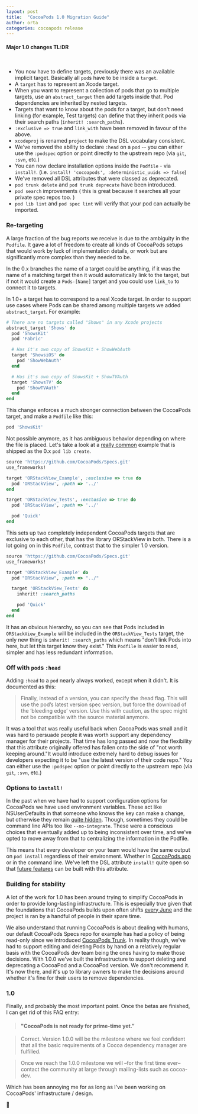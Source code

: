 ```yaml
---
layout: post
title:  "CocoaPods 1.0 Migration Guide"
author: orta
categories: cocoapods release
---
```


#### Major 1.0 changes TL:DR
​

- You now have to define targets, previously there was an available implicit target. Basically all `pod`s have to be inside a `target`.
- A `target` has to represent an Xcode target.
- When you want to represent a collection of pods that go to multiple targets, use an `abstract_target` then add targets inside that. Pod dependencies are inherited by nested targets.
- Targets that want to know about the pods for a target, but don't need linking (for example, Test targets) can define that they inherit pods via their search paths (`inherit! :search_paths`).
- `:exclusive => true` and `link_with` have been removed in favour of the above.
- `xcodeproj` is renamed `project` to make the DSL vocabulary consistent.
- We've removed the ability to declare `:head` on a `pod` -- you can either use the `:podspec` option or point directly to the upstream repo (via `git`, `:svn`, etc.)
- You can now declare installation options inside the `Podfile` - via `install!`. (i.e. `install! 'cocoapods', :deterministic_uuids => false`)
- We've removed all DSL attributes that were classed as deprecated.
- `pod trunk delete` and `pod trunk deprecate` have been introduced.
- `pod search` improvements ( this is great because it searches all your private spec repos too. )
- `pod lib lint` and `pod spec lint` will verify that your pod can actually be imported.


<!-- more -->

### Re-targeting

A large fraction of the bug reports we receive is due to the ambiguity in the `Podfile`. It gave a lot of freedom to create all kinds of CocoaPods setups that would work by luck of implementation details, or work but are significantly more complex than they needed to be.

In the 0.x branches the name of a target could be anything, if it was the name of a matching target then it would automatically link to the target, but if not it would create a `Pods-[Name]` target and you could use `link_to` to connect it to targets.

In 1.0+ a target has to correspond to a real Xcode target. In order to support use cases where Pods can be shared among multiple targets we added `abstract_target`. For example:

``` ruby
# There are no targets called "Shows" in any Xcode projects
abstract_target 'Shows' do
  pod 'ShowsKit'
  pod 'Fabric'

  # Has it's own copy of ShowsKit + ShowWebAuth
  target 'ShowsiOS' do
    pod 'ShowWebAuth'
  end

  # Has it's own copy of ShowsKit + ShowTVAuth
  target 'ShowsTV' do
    pod 'ShowTVAuth'
  end
end
```

This change enforces a much stronger connection between the CocoaPods target, and make a `Podfile` like this:

``` ruby
pod 'ShowsKit'
```

Not possible anymore, as it has ambiguous behavior depending on where the file is placed.  Let's take a look at a [really common](https://github.com/CocoaPods/pod-template/pull/144) example that is shipped as the 0.x `pod lib create`.

``` ruby
source 'https://github.com/CocoaPods/Specs.git'
use_frameworks!

target 'ORStackView_Example', :exclusive => true do
  pod 'ORStackView', :path => '../'
end

target 'ORStackView_Tests', :exclusive => true do
  pod 'ORStackView', :path => '../'

  pod 'Quick'
end
```

This sets up two completely independent CocoaPods targets that are exclusive to  each other, that has the library ORStackView in both. There is a lot going on in this `Podfile`, contrast that to the simpler 1.0 version.

``` ruby
source 'https://github.com/CocoaPods/Specs.git'
use_frameworks!

target 'ORStackView_Example' do
  pod "ORStackView", :path => "../"

  target 'ORStackView_Tests' do
    inherit! :search_paths

    pod 'Quick'
  end
end
```

It has an obvious hierarchy, so you can see that Pods included in `ORStackView_Example` will be included in the `ORStackView_Tests` target, the only new thing is `inherit! :search_paths` which means "don't link Pods into here, but let this target know they exist." This `Podfile` is easier to read, simpler and has less redundant information.

### Off with `pod`s `:head`

Adding `:head` to a `pod` nearly always worked, except when it didn't. It is documented as this:

> Finally, instead of a version, you can specify the :head flag. This will use the pod’s latest version spec version, but force the download of the ‘bleeding edge’ version. Use this with caution, as the spec might not be compatible with the source material anymore.

It was a tool that was really useful back when CocoaPods was small and it was hard to persuade people it was worth support any dependency manager for their projects. That time has long passed and now the flexibility that this attribute originally offered has fallen onto the side of "not worth keeping around."It would introduce extremely hard to debug issues for developers expecting it to be "use the latest version of their code repo." You can either use the `:podspec` option or point directly to the upstream repo (via `git`, `:svn`, etc.)


### Options to `install!`

In the past when we have had to support configuration options for CocoaPods we have used environment variables. These act like NSUserDefaults in that someone who knows the key can make a change, but otherwise they remain [quite hidden](https://github.com/ChatSecure/ChatSecure-iOS/commit/d766400c2d8e935ab49daf5ef5f9bf28c760e484). Though, sometimes they could be command line APIs too like `--no-integrate`. These were a conscious choices that eventually added up to being inconsistent over time, and we've opted to move away from that to centralizing the information in the Podfile.

This means that every developer on your team would have the same output on `pod install` regardless of their environment. Whether in [CocoaPods.app](https://cocoapods.org/app) or in the command line. We've left the DSL attribute `install!` quite open so that [future features](https://github.com/CocoaPods/CocoaPods/issues/2729) can be built with this attribute.

### Building for stability

A lot of the work for 1.0 has been around trying to simplify CocoaPods in  order to provide long-lasting infrastructure. This is especially true given that the foundations that CocoaPods builds upon often shifts [every June](https://en.wikipedia.org/wiki/Apple_Worldwide_Developers_Conference) and the project is ran by a handful of people in their spare time.

We also understand that running CocoaPods is about dealing with humans, our default CocoaPods Specs repo for example has had  a policy of being read-only since we introduced [CocoaPods Trunk](http://blog.cocoapods.org/CocoaPods-Trunk/). In reality though, we've had to support editing and deleting Pods by hand on a relatively regular basis with the CocoaPods dev team being the ones having to make those decisions. With 1.0.0 we've built the infrastructure to support deleting and deprecating a CocoaPod and a CocoaPod version. We don't recommend it. It's now there, and it's up to library owners to make the decisions around whether it's fine for their users to remove dependencies.

### 1.0

Finally, and probably the most important point. Once the betas are finished, I can get rid of this FAQ entry:

> #### "CocoaPods is not ready for prime-time yet.”

> Correct. Version 1.0.0 will be the milestone where we feel confident that all the basic requirements of a Cocoa dependency manager are fulfilled.

> Once we reach the 1.0.0 milestone we will –for the first time ever– contact the community at large through mailing-lists such as cocoa-dev.

Which has been annoying me for as long as I've been working on CocoaPods' infrastructure / design.

🎉
